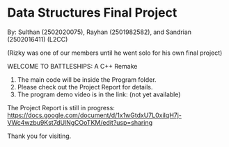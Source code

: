 # Data Structures Final Project
By: Sulthan (2502020075), Rayhan (2501982582), and Sandrian (2502016411) (L2CC)

(Rizky was one of our members until he went solo for his own final project)

WELCOME TO BATTLESHIPS: A C++ Remake                                                                                                   
                                                                                                                
1. The main code will be inside the Program folder.
2. Please check out the Project Report for details.
3. The program demo video is in the link: (not yet available)

The Project Report is still in progress: https://docs.google.com/document/d/1x1wGtdxU7L0xiIqH7j-VWc4wzbu9Kst7dUlNgCOoTKM/edit?usp=sharing

Thank you for visiting.
